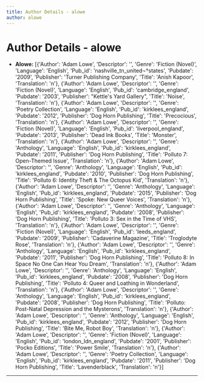 ```yaml
---
title: Author Details - alowe
author: alowe
---
```


# Author Details - alowe

<ul>
    <li><strong>Alowe:</strong> [{'Author': 'Adam Lowe', 'Descriptor': '', 'Genre': 'Fiction (Novel)', 'Language': 'English', 'Pub_id': 'nashville_tn_united¬†states', 'Pubdate': '2009', 'Publisher': 'Turner Publishing Company', 'Title': 'Anish Kapoor', 'Translation': 'n'}, {'Author': 'Adam Lowe', 'Descriptor': '', 'Genre': 'Fiction (Novel)', 'Language': 'English', 'Pub_id': 'cambridge_england', 'Pubdate': '2003', 'Publisher': "Kettle's Yard Gallery", 'Title': 'Noise', 'Translation': 'n'}, {'Author': 'Adam Lowe', 'Descriptor': '', 'Genre': 'Poetry Collection', 'Language': 'English', 'Pub_id': 'kirklees_england', 'Pubdate': '2012', 'Publisher': 'Dog Horn Publishing', 'Title': 'Precocious', 'Translation': 'n'}, {'Author': 'Adam Lowe', 'Descriptor': '', 'Genre': 'Fiction (Novel)', 'Language': 'English', 'Pub_id': 'liverpool_england', 'Pubdate': '2013', 'Publisher': 'Dead Ink Books', 'Title': 'Monster', 'Translation': 'n'}, {'Author': 'Adam Lowe', 'Descriptor': '', 'Genre': 'Anthology', 'Language': 'English', 'Pub_id': 'kirklees_england', 'Pubdate': '2011', 'Publisher': 'Dog Horn Publishing', 'Title': 'Polluto 7: Open-Themed Issue', 'Translation': 'n'}, {'Author': 'Adam Lowe', 'Descriptor': '', 'Genre': 'Anthology', 'Language': 'English', 'Pub_id': 'kirklees_england', 'Pubdate': '2010', 'Publisher': 'Dog Horn Publishing', 'Title': 'Polluto 6: Identity Theft & The Octopus Kid', 'Translation': 'n'}, {'Author': 'Adam Lowe', 'Descriptor': '', 'Genre': 'Anthology', 'Language': 'English', 'Pub_id': 'kirklees_england', 'Pubdate': '2015', 'Publisher': 'Dog Horn Publishing', 'Title': 'Spoke: New Queer Voices', 'Translation': 'n'}, {'Author': 'Adam Lowe', 'Descriptor': '', 'Genre': 'Anthology', 'Language': 'English', 'Pub_id': 'kirklees_england', 'Pubdate': '2008', 'Publisher': 'Dog Horn Publishing', 'Title': 'Polluto 3: Sex in the Time of VHS', 'Translation': 'n'}, {'Author': 'Adam Lowe', 'Descriptor': '', 'Genre': 'Fiction (Novel)', 'Language': 'English', 'Pub_id': 'leeds_england', 'Pubdate': '2009', 'Publisher': 'Cadaverine Magazine', 'Title': 'Troglodyte Rose', 'Translation': 'n'}, {'Author': 'Adam Lowe', 'Descriptor': '', 'Genre': 'Anthology', 'Language': 'English', 'Pub_id': 'kirklees_england', 'Pubdate': '2011', 'Publisher': 'Dog Horn Publishing', 'Title': 'Polluto 8: In Space No One Can Hear You Dream', 'Translation': 'n'}, {'Author': 'Adam Lowe', 'Descriptor': '', 'Genre': 'Anthology', 'Language': 'English', 'Pub_id': 'kirklees_england', 'Pubdate': '2008', 'Publisher': 'Dog Horn Publishing', 'Title': 'Polluto 4: Queer and Loathing in Wonderland', 'Translation': 'n'}, {'Author': 'Adam Lowe', 'Descriptor': '', 'Genre': 'Anthology', 'Language': 'English', 'Pub_id': 'kirklees_england', 'Pubdate': '2008', 'Publisher': 'Dog Horn Publishing', 'Title': 'Polluto: Post-Natal Depression and the Mysterons', 'Translation': 'n'}, {'Author': 'Adam Lowe', 'Descriptor': '', 'Genre': 'Anthology', 'Language': 'English', 'Pub_id': 'kirklees_england', 'Pubdate': '2012', 'Publisher': 'Dog Horn Publishing', 'Title': 'Bite Me, Robot Boy', 'Translation': 'n'}, {'Author': 'Adam Lowe', 'Descriptor': '', 'Genre': 'Fiction (Novel)', 'Language': 'English', 'Pub_id': 'london_ldn_england', 'Pubdate': '2001', 'Publisher': 'Pocko Editions', 'Title': 'Power Smile', 'Translation': 'n'}, {'Author': 'Adam Lowe', 'Descriptor': '', 'Genre': 'Poetry Collection', 'Language': 'English', 'Pub_id': 'kirklees_england', 'Pubdate': '2011', 'Publisher': 'Dog Horn Publishing', 'Title': 'Lavenderblack', 'Translation': 'n'}]</li>
</ul>
<hr>